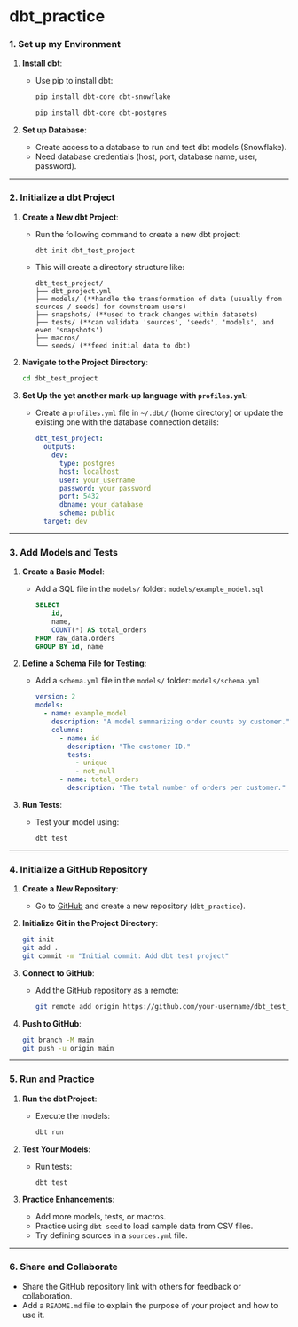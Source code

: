 # dbt_practice

### **1. Set up my Environment**
1. **Install dbt**:
   - Use pip to install dbt:
     ```bash
     pip install dbt-core dbt-snowflake
     ```
     ```bash
     pip install dbt-core dbt-postgres
     ```

2. **Set up Database**:
   - Create access to a database to run and test dbt models (Snowflake).
   - Need database credentials (host, port, database name, user, password).

---

### **2. Initialize a dbt Project**
1. **Create a New dbt Project**:
   - Run the following command to create a new dbt project:
     ```bash
     dbt init dbt_test_project
     ```
   - This will create a directory structure like:
     ```
     dbt_test_project/
     ├── dbt_project.yml
     ├── models/ (**handle the transformation of data (usually from sources / seeds) for downstream users)
     ├── snapshots/ (**used to track changes within datasets)
     ├── tests/ (**can validata 'sources', 'seeds', 'models', and even 'snapshots')
     ├── macros/
     └── seeds/ (**feed initial data to dbt)
     ```

2. **Navigate to the Project Directory**:
   ```bash
   cd dbt_test_project
   ```

3. **Set Up the yet another mark-up language with `profiles.yml`**:
   - Create a `profiles.yml` file in `~/.dbt/` (home directory) or update the existing one with the database connection details:
     ```yaml
     dbt_test_project:
       outputs:
         dev:
           type: postgres
           host: localhost
           user: your_username
           password: your_password
           port: 5432
           dbname: your_database
           schema: public
       target: dev
     ```

---

### **3. Add Models and Tests**
1. **Create a Basic Model**:
   - Add a SQL file in the `models/` folder:
     `models/example_model.sql`
     ```sql
     SELECT 
         id,
         name,
         COUNT(*) AS total_orders
     FROM raw_data.orders
     GROUP BY id, name
     ```

2. **Define a Schema File for Testing**:
   - Add a `schema.yml` file in the `models/` folder:
     `models/schema.yml`
     ```yaml
     version: 2
     models:
       - name: example_model
         description: "A model summarizing order counts by customer."
         columns:
           - name: id
             description: "The customer ID."
             tests:
               - unique
               - not_null
           - name: total_orders
             description: "The total number of orders per customer."
     ```

3. **Run Tests**:
   - Test your model using:
     ```bash
     dbt test
     ```

---

### **4. Initialize a GitHub Repository**
1. **Create a New Repository**:
   - Go to [GitHub](https://github.com) and create a new repository (`dbt_practice`).

2. **Initialize Git in the Project Directory**:
   ```bash
   git init
   git add .
   git commit -m "Initial commit: Add dbt test project"
   ```

3. **Connect to GitHub**:
   - Add the GitHub repository as a remote:
     ```bash
     git remote add origin https://github.com/your-username/dbt_test_project.git
     ```

4. **Push to GitHub**:
   ```bash
   git branch -M main
   git push -u origin main
   ```

---

### **5. Run and Practice**
1. **Run the dbt Project**:
   - Execute the models:
     ```bash
     dbt run
     ```

2. **Test Your Models**:
   - Run tests:
     ```bash
     dbt test
     ```

3. **Practice Enhancements**:
   - Add more models, tests, or macros.
   - Practice using `dbt seed` to load sample data from CSV files.
   - Try defining sources in a `sources.yml` file.

---

### **6. Share and Collaborate**
- Share the GitHub repository link with others for feedback or collaboration.  
- Add a `README.md` file to explain the purpose of your project and how to use it.  
